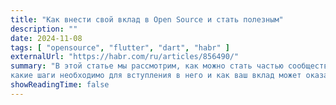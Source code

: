 ```yaml
---
title: "Как внести свой вклад в Open Source и стать полезным"
description: ""
date: 2024-11-08
tags: [ "opensource", "flutter", "dart", "habr" ]
externalUrl: "https://habr.com/ru/articles/856490/"
summary: "В этой статье мы рассмотрим, как можно стать частью сообщества Open Source, 
какие шаги необходимо для вступления в него и как ваш вклад может оказать значительное влияние на развитие проектов."
showReadingTime: false
---
```

